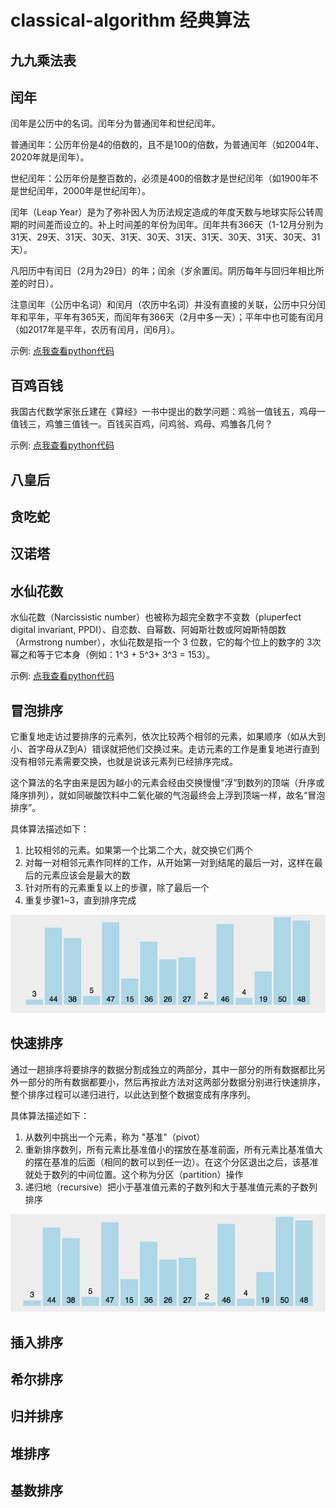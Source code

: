 # classical-algorithm 经典算法

## 九九乘法表


## 闰年

闰年是公历中的名词。闰年分为普通闰年和世纪闰年。

普通闰年：公历年份是4的倍数的，且不是100的倍数，为普通闰年（如2004年、2020年就是闰年）。

世纪闰年：公历年份是整百数的，必须是400的倍数才是世纪闰年（如1900年不是世纪闰年，2000年是世纪闰年）。

闰年（Leap Year）是为了弥补因人为历法规定造成的年度天数与地球实际公转周期的时间差而设立的。补上时间差的年份为闰年。闰年共有366天（1-12月分别为31天、29天、31天、30天、31天、30天、31天、31天、30天、31天、30天、31天）。

凡阳历中有闰日（2月为29日）的年；闰余（岁余置闰。阴历每年与回归年相比所差的时日）。

注意闰年（公历中名词）和闰月（农历中名词）并没有直接的关联，公历中只分闰年和平年，平年有365天，而闰年有366天（2月中多一天）；平年中也可能有闰月（如2017年是平年，农历有闰月，闰6月）。

示例: [点我查看python代码](python/leapyear.py "闰年")

## 百鸡百钱

我国古代数学家张丘建在《算经》一书中提出的数学问题：鸡翁一值钱五，鸡母一值钱三，鸡雏三值钱一。百钱买百鸡，问鸡翁、鸡母、鸡雏各几何？

示例: [点我查看python代码](python/100buy.py "百鸡百钱")

## 八皇后

## 贪吃蛇

## 汉诺塔

## 水仙花数

水仙花数（Narcissistic number）也被称为超完全数字不变数（pluperfect digital invariant, PPDI）、自恋数、自幂数、阿姆斯壮数或阿姆斯特朗数（Armstrong number），水仙花数是指一个 3 位数，它的每个位上的数字的 3次幂之和等于它本身（例如：1^3 + 5^3+ 3^3 = 153）。

示例: [点我查看python代码](python/narcissisticnumber.py "水仙花数")

## 冒泡排序

它重复地走访过要排序的元素列，依次比较两个相邻的元素，如果顺序（如从大到小、首字母从Z到A）错误就把他们交换过来。走访元素的工作是重复地进行直到没有相邻元素需要交换，也就是说该元素列已经排序完成。

这个算法的名字由来是因为越小的元素会经由交换慢慢“浮”到数列的顶端（升序或降序排列），就如同碳酸饮料中二氧化碳的气泡最终会上浮到顶端一样，故名“冒泡排序”。

具体算法描述如下：

1. 比较相邻的元素。如果第一个比第二个大，就交换它们两个
2. 对每一对相邻元素作同样的工作，从开始第一对到结尾的最后一对，这样在最后的元素应该会是最大的数
3. 针对所有的元素重复以上的步骤，除了最后一个
4. 重复步骤1~3，直到排序完成

![冒泡排序](assets/bubblesort.gif)

## 快速排序

通过一趟排序将要排序的数据分割成独立的两部分，其中一部分的所有数据都比另外一部分的所有数据都要小，然后再按此方法对这两部分数据分别进行快速排序，整个排序过程可以递归进行，以此达到整个数据变成有序序列。

具体算法描述如下：

1. 从数列中挑出一个元素，称为 "基准"（pivot）
2. 重新排序数列，所有元素比基准值小的摆放在基准前面，所有元素比基准值大的摆在基准的后面（相同的数可以到任一边）。在这个分区退出之后，该基准就处于数列的中间位置。这个称为分区（partition）操作
3. 递归地（recursive）把小于基准值元素的子数列和大于基准值元素的子数列排序

![冒泡排序](assets/quicksort.gif)

## 插入排序

## 希尔排序

## 归并排序

## 堆排序

## 基数排序
